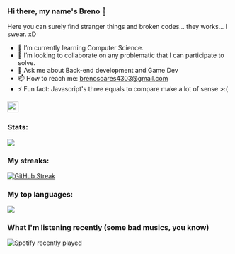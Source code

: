 ### Hi there, my name's Breno 👋

Here you can surely find stranger things and broken codes... they works... I swear. xD

- 🌱 I’m currently learning Computer Science.
- 👯 I’m looking to collaborate on any problematic that I can participate to solve.
- 💬 Ask me about Back-end development and Game Dev
- 📫 How to reach me: brenosoares4303@gmail.com
- ⚡ Fun fact: Javascript's three equals to compare make a lot of sense >:(

<img src="https://cdn.jsdelivr.net/gh/devicons/devicon/icons/nodejs/nodejs-original.svg" height="25px" />

### Stats:

<img src="https://github-readme-stats.vercel.app/api?username=brenulevi&show_icons=true&theme=dark"/>

### My streaks:

[![GitHub Streak](https://github-readme-streak-stats.herokuapp.com?user=brenulevi&theme=dark)](https://git.io/streak-stats)

### My top languages:

<img src="https://github-readme-stats.vercel.app/api/top-langs?username=brenulevi&layout=compact&theme=dark"/>

### What I'm listening recently (some bad musics, you know)

![Spotify recently played](https://spotify-recently-played-readme.vercel.app/api?user=breno_soares43)
